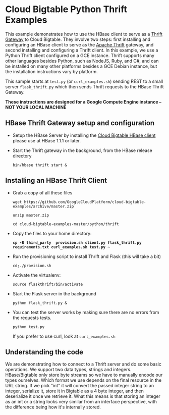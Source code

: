 # Cloud Bigtable Python Thrift Examples

This example demonstrates how to use the HBase client to serve as a 
[Thrift Gateway](http://hbase.apache.org/book.html#thrift) to Cloud Bigtable. They involve two steps: first installing and configuring an HBase client to serve as the [Apache Thrift](https://thrift.apache.org/) gateway, and second installing and configuring a Thrift client. In this example, we use a Python Thrift client configured on a GCE instance. Thrift supports many other languages besides Python, such as NodeJS, Ruby, and C#, and can be installed on many other platforms besides a GCE Debian instance, but the installation instructions vary by platform.

This sample starts at `test.py` (or `curl_examples.sh`) sending REST to a small server `flask_thrift.py` which then sends Thrift requests to the HBase Thrift Gateway.

**These instructions are designed for a Google Compute Engine instance – NOT YOUR LOCAL MACHINE**

## HBase Thrift Gateway setup and configuration

* Setup the HBase Server by installing the [Cloud Bigtable HBase client](https://cloud.google.com/bigtable/docs/installing-hbase-client) please use at HBase 1.1.1 or later.
  
* Start the Thrift gateway in the background, from the HBase release directory

    `bin/hbase thrift start &`
 
## Installing an HBase Thrift Client

* Grab a copy of all these files

    `wget https://github.com/GoogleCloudPlatform/cloud-bigtable-examples/archive/master.zip`

    `unzip master.zip`
    
    `cd cloud-bigtable-examples-master/python/thrift`
    
* Copy the files to your home directory:

    **`cp -R third_party  provision.sh client.py flask_thrift.py requirements.txt curl_examples.sh test.py ~`**

* Run the provisioning script to install Thrift and Flask (this will take a bit)

  `cd;./provision.sh`

* Activate the virtualenv:

  `source flaskthrift/bin/activate`

* Start the Flask server in the background

  `python flask_thrift.py &`

* You can test the server works by making sure there are no errors from the requests tests.

  `python test.py`

  If you prefer to use curl, look at `curl_examples.sh`

## Understanding the code

We are demonstrating how to connect to a Thrift server and do some basic operations. We support two data types, strings and integers. HBase/Bigtable only store byte streams so we have to manually encode our types ourselves.  Which format we use depends on the final resource in the URL string. If we  pick "int" it will convert the passed integer string to an integer, serialize it, store it in Bigtable as a 4 byte integer, and then deserialize it once we retrieve it. What this means is that storing an integer as an int or a string looks very similar from an interface perspective, with the difference being how it's internally stored.
